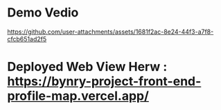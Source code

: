 # Demo Vedio 

https://github.com/user-attachments/assets/1681f2ac-8e24-44f3-a7f8-cfcb651ad2f5

# Deployed Web View Herw : https://bynry-project-front-end-profile-map.vercel.app/
